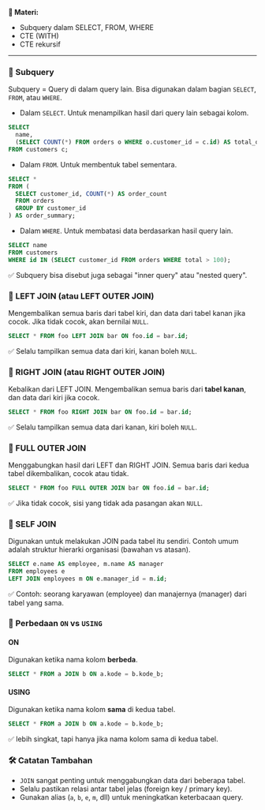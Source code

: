**📌 Materi:**
- Subquery dalam SELECT, FROM, WHERE
- CTE (WITH)
- CTE rekursif 
---
### 🔹 Subquery
Subquery = Query di dalam query lain. Bisa digunakan dalam bagian `SELECT`, `FROM`, atau `WHERE`.
 -  Dalam `SELECT`. Untuk menampilkan hasil dari query lain sebagai kolom.
```sql
SELECT 
  name,
  (SELECT COUNT(*) FROM orders o WHERE o.customer_id = c.id) AS total_orders
FROM customers c;
```
 -  Dalam `FROM`. Untuk membentuk tabel sementara.
```sql
SELECT *
FROM (
  SELECT customer_id, COUNT(*) AS order_count
  FROM orders
  GROUP BY customer_id
) AS order_summary;
```
 -  Dalam `WHERE`. Untuk membatasi data berdasarkan hasil query lain.
```sql
SELECT name
FROM customers
WHERE id IN (SELECT customer_id FROM orders WHERE total > 100);
```
✅ Subquery bisa disebut juga sebagai "inner query" atau "nested query".
### 🔹 LEFT JOIN (atau LEFT OUTER JOIN)
Mengembalikan semua baris dari tabel kiri, dan data dari tabel kanan jika cocok. Jika tidak cocok, akan bernilai `NULL`.
```sql
SELECT * FROM foo LEFT JOIN bar ON foo.id = bar.id;
```
✅ Selalu tampilkan semua data dari kiri, kanan boleh `NULL`.
### 🔹 RIGHT JOIN (atau RIGHT OUTER JOIN)
Kebalikan dari LEFT JOIN. Mengembalikan semua baris dari **tabel kanan**, dan data dari kiri jika cocok.
```sql
SELECT * FROM foo RIGHT JOIN bar ON foo.id = bar.id;
```
✅ Selalu tampilkan semua data dari kanan, kiri boleh `NULL`.
### 🔹 FULL OUTER JOIN
Menggabungkan hasil dari LEFT dan RIGHT JOIN. Semua baris dari kedua tabel dikembalikan, cocok atau tidak.
```sql
SELECT * FROM foo FULL OUTER JOIN bar ON foo.id = bar.id;
```
✅ Jika tidak cocok, sisi yang tidak ada pasangan akan `NULL`.
### 🔹 SELF JOIN
Digunakan untuk melakukan JOIN pada tabel itu sendiri. Contoh umum adalah struktur hierarki organisasi (bawahan vs atasan).
```sql
SELECT e.name AS employee, m.name AS manager
FROM employees e
LEFT JOIN employees m ON e.manager_id = m.id;
```
✅ Contoh: seorang karyawan (employee) dan manajernya (manager) dari tabel yang sama.
### 🔹 Perbedaan `ON` vs `USING`
#### ON
Digunakan ketika nama kolom **berbeda**.
```sql
SELECT * FROM a JOIN b ON a.kode = b.kode_b;
```
#### USING
Digunakan ketika nama kolom **sama** di kedua tabel.
```sql
SELECT * FROM a JOIN b ON a.kode = b.kode_b;
```
✅ lebih singkat, tapi hanya jika nama kolom sama di kedua tabel.

### 🛠️ Catatan Tambahan
 - `JOIN` sangat penting untuk menggabungkan data dari beberapa tabel.
 - Selalu pastikan relasi antar tabel jelas (foreign key / primary key).
 - Gunakan alias (`a`, `b`, `e`, `m`, dll) untuk meningkatkan keterbacaan query.
